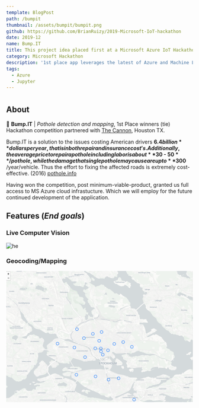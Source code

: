```yaml
---
template: BlogPost
path: /bumpit
thumbnail: /assets/bumpit/bumpit.png
github: https://github.com/BrianRuizy/2019-Microsoft-IoT-hackathon
date: 2019-12
name: Bump.IT
title: This project idea placed first at a Microsoft Azure IoT Hackathon in Houston, Tx.
category: Microsoft Hackathon
description: '1st place app leverages the latest of Azure and Machine Learning to aid a $6.4B dollar issue of road potholes'
tags:
  - Azure
  - Jupyter
---
```

#

## About

🥇 **Bump.IT** | *Pothole detection and mapping*,  1st Place winners (tie)<br/>
Hackathon competition partnered with [The Cannon](https://thecannon.com/), Houston TX.

Bump.IT is a solution to the issues costing American drivers **$6.4 billion** dollars per year, that is in both repair and insurance cost's. Additionally, the average price to repair a pothole including labor is about **$30 - $50** / pothole, while the damage that single pothole may cause are up to **$300** /year/vehicle. Thus the effort to fixing the affected roads is extremely cost-effective.
(2016) [pothole.info](https://www.pothole.info/2016/05/so-many-potholes-so-much-cost/) 

Having won the competition, post minimum-viable-product, granted us full access to MS Azure cloud infrastucture. Which we will employ for the future continued development of the application.

## Features (*End goals*)

### Live Computer Vision

![he](https://raw.githubusercontent.com/BrianRuizy/2019-Microsoft-IoT-hackathon/master/img/pothole-computervision.gif)

### Geocoding/Mapping

![hehe](https://raw.githubusercontent.com/BrianRuizy/2019-Microsoft-IoT-hackathon/master/img/geocoding.png)
